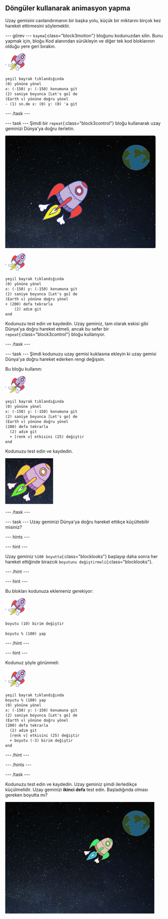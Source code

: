 ## Döngüler kullanarak animasyon yapma

Uzay gemisini canlandırmanın bir başka yolu, küçük bir miktarını birçok kez hareket ettirmesini söylemektir.

--- görev --- `kayma`{:class="block3motion"} bloğunu kodunuzdan silin. Bunu yapmak için, bloğu Kod alanından sürükleyin ve diğer tek kod bloklarının olduğu yere geri bırakın.

![Uzay gemisi kuklası](images/sprite-spaceship.png)

```blocks3
yeşil bayrak tıklandığında
(0) yönüne yönel
x: (-150) y: (-150) konumuna git
(2) saniye boyunca [Let's go] de
(Earth v) yönüne doğru yönel
- (1) sn.de x: (0) y: (0) 'a git
```

--- /task ---

--- task --- Şimdi bir `repeat`{:class="block3control"} bloğu kullanarak uzay geminizi Dünya'ya doğru ilerletin.

![Bir uzay gemisi animasyonunu test etme](images/space-animate-stage.png)

![Uzay gemisi kuklası](images/sprite-spaceship.png)

```blocks3
yeşil bayrak tıklandığında
(0) yönüne yönel
x: (-150) y: (-150) konumuna git
(2) saniye boyunca [Let's go] de
(Earth v) yönüne doğru yönel
+ (200) defa tekrarla 
    (2) adım git
end
```

Kodunuzu test edin ve kaydedin. Uzay geminiz, tam olarak eskisi gibi Dünya'ya doğru hareket etmeli, ancak bu sefer bir `repeat`{:class="block3control"} bloğu kullanıyor.

--- /task ---

--- task --- Şimdi kodunuzu uzay gemisi kuklasına ekleyin ki uzay gemisi Dünya'ya doğru hareket ederken rengi değişsin.

Bu bloğu kullanın:

![Uzay gemisi kuklası](images/sprite-spaceship.png)

```blocks3
yeşil bayrak tıklandığında
(0) yönüne yönel
x: (-150) y: (-150) konumuna git
(2) saniye boyunca [Let's go] de
(Earth v) yönüne doğru yönel
(200) defa tekrarla 
  (2) adım git
  + [renk v] etkisini (25) değiştir
end
```

Kodunuzu test edin ve kaydedin.

![Renk değiştiren bir uzay gemisinin test edilmesi](images/space-colour-test.png)

--- /task ---

--- task --- Uzay geminizi Dünya'ya doğru hareket ettikçe küçültebilir misiniz?

--- hints ---


--- hint ---

Uzay geminiz `%100 boyutta`{:class="blocklooks"} başlayıp daha sonra her hareket ettiğinde birazcık `boyutunu değiştirmeli`{:class="blocklooks"}.

--- /hint ---

--- hint ---

Bu blokları kodunuza eklemeniz gerekiyor:

![Uzay gemisi kuklası](images/sprite-spaceship.png)

```blocks3
boyutu (10) birim değiştir

boyutu % (100) yap
```

--- /hint ---

--- hint ---

Kodunuz şöyle görünmeli:

![Uzay gemisi kuklası](images/sprite-spaceship.png)

```blocks3
yeşil bayrak tıklandığında
boyutu % (100) yap
(0) yönüne yönel
x: (-150) y: (-150) konumuna git
(2) saniye boyunca [Let's go] de
(Earth v) yönüne doğru yönel
(200) defa tekrarla 
  (2) adım git
  [renk v] etkisini (25) değiştir
  + boyutu (-3) birim değiştir
end
```

--- /hint ---

--- /hints ---

--- /task ---

Kodunuzu test edin ve kaydedin. Uzay geminiz şimdi ilerledikçe küçülmelidir. Uzay geminizi **ikinci defa** test edin. Başladığında olması gereken boyutta mı?

![Küçülen bir uzay gemisinin test edilmesi](images/space-size-test.png)
